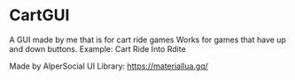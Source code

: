 # CartGUI

A GUI made by me that is for cart ride games
Works for games that have up and down buttons.
Example: Cart Ride Into Rdite

Made by AlperSocial
UI Library: https://materiallua.gq/
